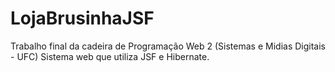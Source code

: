 # LojaBrusinhaJSF
Trabalho final da cadeira de Programação Web 2 (Sistemas e Midias Digitais - UFC)
Sistema web que utiliza JSF e Hibernate.
